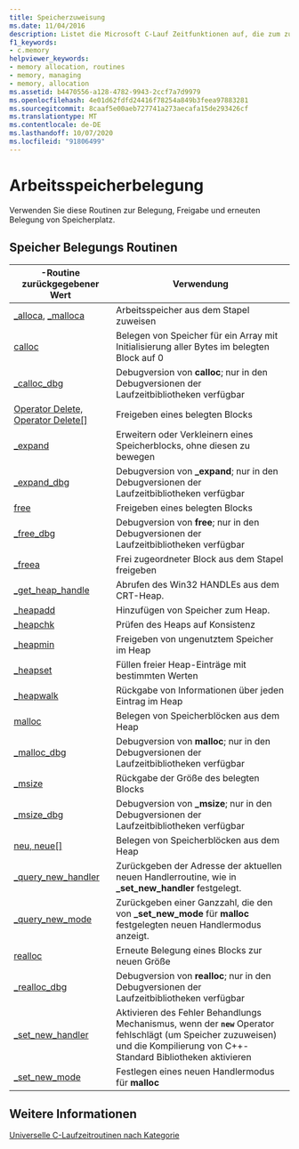 ```yaml
---
title: Speicherzuweisung
ms.date: 11/04/2016
description: Listet die Microsoft C-Lauf Zeitfunktionen auf, die zum zuordnen, freigeben und erneuten Zuweisen von Arbeitsspeicher verwendet werden.
f1_keywords:
- c.memory
helpviewer_keywords:
- memory allocation, routines
- memory, managing
- memory, allocation
ms.assetid: b4470556-a128-4782-9943-2ccf7a7d9979
ms.openlocfilehash: 4e01d62fdfd24416f78254a849b3feea97883281
ms.sourcegitcommit: 8caaf5e00aeb727741a273aecafa15de293426cf
ms.translationtype: MT
ms.contentlocale: de-DE
ms.lasthandoff: 10/07/2020
ms.locfileid: "91806499"
---
```

# <a name="memory-allocation"></a>Arbeitsspeicherbelegung

Verwenden Sie diese Routinen zur Belegung, Freigabe und erneuten Belegung von Speicherplatz.

## <a name="memory-allocation-routines"></a>Speicher Belegungs Routinen

|-Routine zurückgegebener Wert|Verwendung|
|-------------|---------|
|[_alloca](../c-runtime-library/reference/alloca.md), [_malloca](../c-runtime-library/reference/malloca.md)|Arbeitsspeicher aus dem Stapel zuweisen|
|[calloc](../c-runtime-library/reference/calloc.md)|Belegen von Speicher für ein Array mit Initialisierung aller Bytes im belegten Block auf 0|
|[_calloc_dbg](../c-runtime-library/reference/calloc-dbg.md)|Debugversion von **calloc**; nur in den Debugversionen der Laufzeitbibliotheken verfügbar|
|[Operator Delete, Operator Delete&#91;&#93;](../c-runtime-library/delete-operator-crt.md)|Freigeben eines belegten Blocks|
|[_expand](../c-runtime-library/reference/expand.md)|Erweitern oder Verkleinern eines Speicherblocks, ohne diesen zu bewegen|
|[_expand_dbg](../c-runtime-library/reference/expand-dbg.md)|Debugversion von **_expand**; nur in den Debugversionen der Laufzeitbibliotheken verfügbar|
|[free](../c-runtime-library/reference/free.md)|Freigeben eines belegten Blocks|
|[_free_dbg](../c-runtime-library/reference/free-dbg.md)|Debugversion von **free**; nur in den Debugversionen der Laufzeitbibliotheken verfügbar|
|[_freea](../c-runtime-library/reference/freea.md)|Frei zugeordneter Block aus dem Stapel freigeben|
|[_get_heap_handle](../c-runtime-library/reference/get-heap-handle.md)|Abrufen des Win32 HANDLEs aus dem CRT-Heap.|
|[_heapadd](../c-runtime-library/heapadd.md)|Hinzufügen von Speicher zum Heap.|
|[_heapchk](../c-runtime-library/reference/heapchk.md)|Prüfen des Heaps auf Konsistenz|
|[_heapmin](../c-runtime-library/reference/heapmin.md)|Freigeben von ungenutztem Speicher im Heap|
|[_heapset](../c-runtime-library/heapset.md)|Füllen freier Heap-Einträge mit bestimmten Werten|
|[_heapwalk](../c-runtime-library/reference/heapwalk.md)|Rückgabe von Informationen über jeden Eintrag im Heap|
|[malloc](../c-runtime-library/reference/malloc.md)|Belegen von Speicherblöcken aus dem Heap|
|[_malloc_dbg](../c-runtime-library/reference/malloc-dbg.md)|Debugversion von **malloc**; nur in den Debugversionen der Laufzeitbibliotheken verfügbar|
|[_msize](../c-runtime-library/reference/msize.md)|Rückgabe der Größe des belegten Blocks|
|[_msize_dbg](../c-runtime-library/reference/msize-dbg.md)|Debugversion von **_msize**; nur in den Debugversionen der Laufzeitbibliotheken verfügbar|
|[neu, neue&#91;&#93;](../c-runtime-library/new-operator-crt.md)|Belegen von Speicherblöcken aus dem Heap|
|[_query_new_handler](../c-runtime-library/reference/query-new-handler.md)|Zurückgeben der Adresse der aktuellen neuen Handlerroutine, wie in **_set_new_handler** festgelegt.|
|[_query_new_mode](../c-runtime-library/reference/query-new-mode.md)|Zurückgeben einer Ganzzahl, die den von **_set_new_mode** für **malloc** festgelegten neuen Handlermodus anzeigt.|
|[realloc](../c-runtime-library/reference/realloc.md)|Erneute Belegung eines Blocks zur neuen Größe|
|[_realloc_dbg](../c-runtime-library/reference/realloc-dbg.md)|Debugversion von **realloc**; nur in den Debugversionen der Laufzeitbibliotheken verfügbar|
|[_set_new_handler](../c-runtime-library/reference/set-new-handler.md)|Aktivieren des Fehler Behandlungs Mechanismus, wenn der **`new`** Operator fehlschlägt (um Speicher zuzuweisen) und die Kompilierung von C++-Standard Bibliotheken aktivieren|
|[_set_new_mode](../c-runtime-library/reference/set-new-mode.md)|Festlegen eines neuen Handlermodus für **malloc**|

## <a name="see-also"></a>Weitere Informationen

[Universelle C-Laufzeitroutinen nach Kategorie](../c-runtime-library/run-time-routines-by-category.md)<br/>

